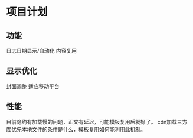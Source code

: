 # 项目计划

## 功能

日志日期显示/自动化
内容复用

## 显示优化

封面调整
适应移动平台

## 性能

目前隐约有加载慢的问题，正文有延迟，可能模板复用后就好了。
cdn加载三方库优先本地文件的条件是什么，模板复用如何能利用此机制。